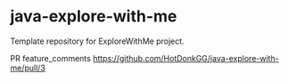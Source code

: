 # java-explore-with-me
Template repository for ExploreWithMe project.

PR feature_comments
https://github.com/HotDonkGG/java-explore-with-me/pull/3
